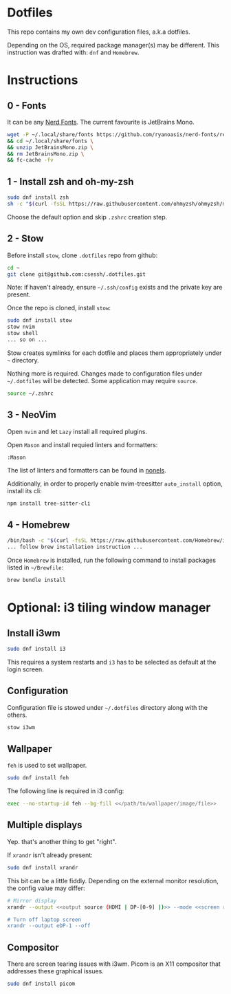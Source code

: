 # Dotfiles 

This repo contains my own dev configuration files, a.k.a dotfiles.

Depending on the OS, required package manager(s) may be different. This instruction was drafted with: `dnf` and `Homebrew`.

# Instructions 

## 0 - Fonts 

It can be any [Nerd Fonts](https://www.nerdfonts.com/). The current favourite is JetBrains Mono.

```bash
wget -P ~/.local/share/fonts https://github.com/ryanoasis/nerd-fonts/releases/download/v3.0.2/JetBrainsMono.zip \
&& cd ~/.local/share/fonts \
&& unzip JetBrainsMono.zip \
&& rm JetBrainsMono.zip \
&& fc-cache -fv
```

## 1 - Install zsh and oh-my-zsh

```bash
sudo dnf install zsh
sh -c "$(curl -fsSL https://raw.githubusercontent.com/ohmyzsh/ohmyzsh/master/tools/install.sh)"
```

Choose the default option and skip `.zshrc` creation step.

## 2 - Stow 

Before install `stow`, clone `.dotfiles` repo from github:

```bash
cd ~
git clone git@github.com:csessh/.dotfiles.git
```

Note: if haven't already, ensure `~/.ssh/config` exists and the private key are present.

Once the repo is cloned, install `stow`:

```bash
sudo dnf install stow
stow nvim
stow shell
... so on ... 
```

Stow creates symlinks for each dotfile and places them appropriately under `~` directory. 

Nothing more is required. Changes made to configuration files under `~/.dotfiles` will be detected. Some application may require `source`. 

```bash
source ~/.zshrc
```

## 3 - NeoVim 


Open `nvim` and let `Lazy` install all required plugins. 

Open `Mason` and install requied linters and formatters:

```vim
:Mason
```

The list of linters and formatters can be found in [nonels](/nvim/.config/nvim/lua/plugins/nonels.lua).

Additionally, in order to properly enable nvim-treesitter `auto_install` option, install its cli: 

```bash
npm install tree-sitter-cli
```

## 4 - Homebrew

```bash
/bin/bash -c "$(curl -fsSL https://raw.githubusercontent.com/Homebrew/install/HEAD/install.sh)"
... follow brew installation instruction ... 

```

Once `Homebrew` is installed, run the following command to install packages listed in `~/Brewfile`:

```bash
brew bundle install 
```

# Optional: i3 tiling window manager 

## Install i3wm

```bash
sudo dnf install i3
```

This requires a system restarts and `i3` has to be selected as default at the login screen.

## Configuration 

Configuration file is stowed under `~/.dotfiles` directory along with the others.

```bash
stow i3wm
```

## Wallpaper 

`feh` is used to set wallpaper. 

```bash
sudo dnf install feh
```

The following line is required in i3 config: 

```bash
exec --no-startup-id feh --bg-fill <</path/to/wallpaper/image/file>>
```

## Multiple displays

Yep. that's another thing to get "right".

If `xrandr` isn't already present:

```bash
sudo dnf install xrandr
```

This bit can be a little fiddly. Depending on the external monitor resolution, the config value may differ:

```bash
# Mirror display
xrandr --output <<output source (HDMI | DP-[0-9] |)>> --mode <<screen resolution>>

# Turn off laptop screen
xrandr --output eDP-1 --off 
```

## Compositor 

There are screen tearing issues with i3wm. Picom is an X11 compositor that addresses these graphical issues. 

```bash
sudo dnf install picom
```

